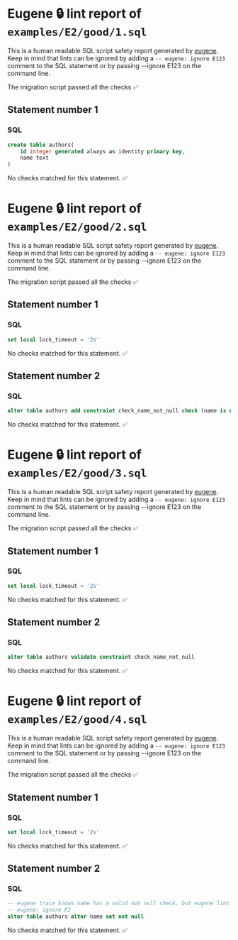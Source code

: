 # Eugene 🔒 lint report of `examples/E2/good/1.sql`

This is a human readable SQL script safety report generated by [eugene](https://github.com/kaaveland/eugene). Keep in mind that lints can be ignored by adding a `-- eugene: ignore E123` comment to the SQL statement or by passing --ignore E123 on the command line.

The migration script passed all the checks ✅

## Statement number 1

### SQL

```sql
create table authors(
    id integer generated always as identity primary key,
    name text
)
```

No checks matched for this statement. ✅


# Eugene 🔒 lint report of `examples/E2/good/2.sql`

This is a human readable SQL script safety report generated by [eugene](https://github.com/kaaveland/eugene). Keep in mind that lints can be ignored by adding a `-- eugene: ignore E123` comment to the SQL statement or by passing --ignore E123 on the command line.

The migration script passed all the checks ✅

## Statement number 1

### SQL

```sql
set local lock_timeout = '2s'
```

No checks matched for this statement. ✅

## Statement number 2

### SQL

```sql
alter table authors add constraint check_name_not_null check (name is not null) not valid
```

No checks matched for this statement. ✅


# Eugene 🔒 lint report of `examples/E2/good/3.sql`

This is a human readable SQL script safety report generated by [eugene](https://github.com/kaaveland/eugene). Keep in mind that lints can be ignored by adding a `-- eugene: ignore E123` comment to the SQL statement or by passing --ignore E123 on the command line.

The migration script passed all the checks ✅

## Statement number 1

### SQL

```sql
set local lock_timeout = '2s'
```

No checks matched for this statement. ✅

## Statement number 2

### SQL

```sql
alter table authors validate constraint check_name_not_null
```

No checks matched for this statement. ✅


# Eugene 🔒 lint report of `examples/E2/good/4.sql`

This is a human readable SQL script safety report generated by [eugene](https://github.com/kaaveland/eugene). Keep in mind that lints can be ignored by adding a `-- eugene: ignore E123` comment to the SQL statement or by passing --ignore E123 on the command line.

The migration script passed all the checks ✅

## Statement number 1

### SQL

```sql
set local lock_timeout = '2s'
```

No checks matched for this statement. ✅

## Statement number 2

### SQL

```sql
-- eugene trace knows name has a valid not null check, but eugene lint doesn't
-- eugene: ignore E2
alter table authors alter name set not null
```

No checks matched for this statement. ✅

